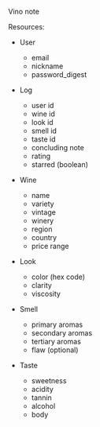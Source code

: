Vino note

Resources:
  * User
    - email
    - nickname
    - password_digest

  * Log
    - user id
    - wine id
    - look id
    - smell id
    - taste id
    - concluding note
    - rating
    - starred (boolean)

  * Wine
    - name
    - variety
    - vintage
    - winery
    - region
    - country
    - price range

  * Look
    - color (hex code)
    - clarity
    - viscosity

  * Smell
    - primary aromas
    - secondary aromas
    - tertiary aromas
    - flaw (optional)

  * Taste
    - sweetness
    - acidity
    - tannin
    - alcohol
    - body
